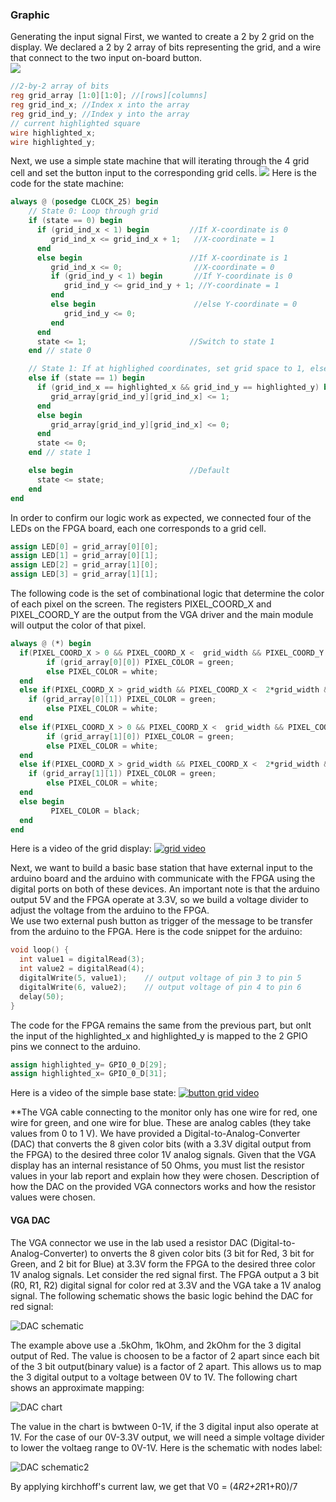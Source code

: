 ### Graphic
Generating the input signal
First, we wanted to create a 2 by 2 grid on the display. We declared a 2 by 2 array of bits representing the grid, and a wire that connect to the two input on-board button.  
![](./image/lab3/4square.JPG)

```Verilog
//2-by-2 array of bits
reg grid_array [1:0][1:0]; //[rows][columns]
reg grid_ind_x; //Index x into the array
reg grid_ind_y; //Index y into the array
// current highlighted square
wire highlighted_x;
wire highlighted_y;
```

Next, we use a simple state machine that will iterating through the 4 grid cell and set the button input to the corresponding grid cells.
![](./image/lab3/Button_Grid.JPG)
Here is the code for the state machine:

```Verilog
always @ (posedge CLOCK_25) begin
	// State 0: Loop through grid
	if (state == 0) begin
	  if (grid_ind_x < 1) begin         //If X-coordinate is 0
		 grid_ind_x <= grid_ind_x + 1;   //X-coordinate = 1
	  end
	  else begin                        //If X-coordinate is 1
		 grid_ind_x <= 0;                //X-coordinate = 0
		 if (grid_ind_y < 1) begin       //If Y-coordinate is 0
			grid_ind_y <= grid_ind_y + 1; //Y-coordinate = 1
		 end
		 else begin                      //else Y-coordinate = 0
			grid_ind_y <= 0;
		 end
	  end
	  state <= 1;                       //Switch to state 1
	end // state 0

	// State 1: If at highlighed coordinates, set grid space to 1, else set to 0
	else if (state == 1) begin
	  if (grid_ind_x == highlighted_x && grid_ind_y == highlighted_y) begin
		 grid_array[grid_ind_y][grid_ind_x] <= 1;
	  end
	  else begin
		 grid_array[grid_ind_y][grid_ind_x] <= 0;
	  end
	  state <= 0;
	end // state 1

	else begin                          //Default
	  state <= state;
	end
end
```

In order to confirm our logic work as expected, we connected four of the LEDs on the FPGA board, each one corresponds to a grid cell.

```Verilog
assign LED[0] = grid_array[0][0];
assign LED[1] = grid_array[0][1];
assign LED[2] = grid_array[1][0];
assign LED[3] = grid_array[1][1];
```
The following code is the set of combinational logic that determine the color of each pixel on the screen. The registers PIXEL_COORD_X and PIXEL_COORD_Y are the output from the VGA driver and the main module will output the color of that pixel.

```Verilog
always @ (*) begin 
  if(PIXEL_COORD_X > 0 && PIXEL_COORD_X <  grid_width && PIXEL_COORD_Y > 0 && PIXEL_COORD_Y < grid_width) begin
		if (grid_array[0][0]) PIXEL_COLOR = green;
		else PIXEL_COLOR = white;
  end
  else if(PIXEL_COORD_X > grid_width && PIXEL_COORD_X <  2*grid_width && PIXEL_COORD_Y > 0 && PIXEL_COORD_Y < grid_width) begin
  	if (grid_array[0][1]) PIXEL_COLOR = green;
		else PIXEL_COLOR = white;
  end
  else if(PIXEL_COORD_X > 0 && PIXEL_COORD_X <  grid_width && PIXEL_COORD_Y > grid_width && PIXEL_COORD_Y < 2*grid_width) begin
		if (grid_array[1][0]) PIXEL_COLOR = green;
		else PIXEL_COLOR = white;
  end
  else if(PIXEL_COORD_X > grid_width && PIXEL_COORD_X <  2*grid_width && PIXEL_COORD_Y > grid_width && PIXEL_COORD_Y < 2*grid_width) begin
  	if (grid_array[1][1]) PIXEL_COLOR = green;
		else PIXEL_COLOR = white;
  end
  else begin
		 PIXEL_COLOR = black;
  end
end
```

Here is a video of the grid display:
[![grid video](./image/lab3/grid.JPG)](https://youtu.be/Z5URB4X2w9Q)  


Next, we want to build a basic base station that have external input to the arduino board and the arduino with communicate with the FPGA using the digital ports on both of these devices. An important note is that the arduino output 5V and the FPGA operate at 3.3V, so we build a voltage divider to adjust the voltage from the arduino to the FPGA.  
We use two external push button as trigger of the message to be transfer from the arduino to the FPGA. Here is the code snippet for the arduino:  
```C
void loop() {
  int value1 = digitalRead(3);
  int value2 = digitalRead(4);
  digitalWrite(5, value1);    // output voltage of pin 3 to pin 5
  digitalWrite(6, value2);    // output voltage of pin 4 to pin 6
  delay(50);     
}
```

The code for the FPGA remains the same from the previous part, but onlt the input of the highlighted_x and highlighted_y is mapped to the 2 GPIO pins we connect to the arduino. 

```Verilog
assign highlighted_y= GPIO_0_D[29];
assign highlighted_x= GPIO_0_D[31];
```

Here is a video of the simple base state:
[![button grid video](./image/lab3/FPGA_base.JPG)](https://youtu.be/TJx6PqLpqdA)  

**The VGA cable connecting to the monitor only has one wire for red, one wire for green, and one wire for blue. These are analog cables (they take values from 0 to 1 V). We have provided a Digital-to-Analog-Converter (DAC) that converts the 8 given color bits (with a 3.3V digital output from the FPGA) to the desired three color 1V analog signals. Given that the VGA display has an internal resistance of 50 Ohms, you must list the resistor values in your lab report and explain how they were chosen.
Description of how the DAC on the provided VGA connectors works and how the resistor values were chosen.

#### VGA DAC
The VGA connector we use in the lab used a resistor DAC (Digital-to-Analog-Converter) to onverts the 8 given color bits (3 bit for Red, 3 bit for Green, and 2 bit for Blue) at 3.3V form the FPGA to the desired three color 1V analog signals.
Let consider the red signal first. The FPGA output a 3 bit (R0, R1, R2) digital signal for color red at 3.3V and the VGA take a 1V analog signal. The following schematic shows the basic logic behind the DAC for red signal:  

![DAC schematic](./image/lab3/DAC_schematic.JPG)  

The example above use a .5kOhm, 1kOhm, and 2kOhm for the 3 digital output of Red. The value is choosen to be a factor of 2 apart since each bit of the 3 bit output(binary value) is a factor of 2 apart. This allows us to map the 3 digital output to a voltage between 0V to 1V. The following chart shows an approximate mapping:  

![DAC chart](./image/lab3/DAC_chart.JPG)  

The value in the chart is bwtween 0-1V, if the 3 digital input also operate at 1V. For the case of our 0V-3.3V output, we will need a simple voltage divider to lower the voltaeg range to 0V-1V.
Here is the schematic with nodes label:

![DAC schematic2](./image/lab3/DAC_schematic2.JPG)  

By applying kirchhoff's current law, we get that V0 = (4*R2+2*R1+R0)/7



